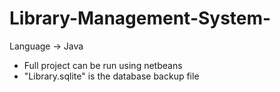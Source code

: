 # Library-Management-System-
Language -> Java
* Full project can be run using netbeans
* "Library.sqlite" is the database backup  file
